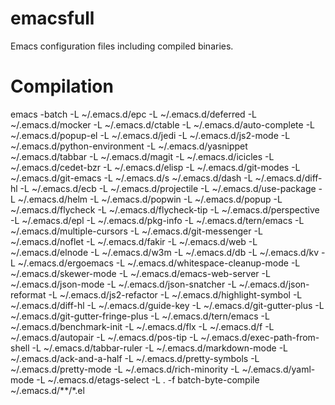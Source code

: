 emacsfull
=========

Emacs configuration files including compiled binaries.

Compilation
===========

emacs -batch -L ~/.emacs.d/epc -L ~/.emacs.d/deferred -L ~/.emacs.d/mocker -L ~/.emacs.d/ctable -L ~/.emacs.d/auto-complete -L ~/.emacs.d/popup-el -L ~/.emacs.d/jedi -L ~/.emacs.d/js2-mode -L ~/.emacs.d/python-environment -L ~/.emacs.d/yasnippet ~/.emacs.d/tabbar -L ~/.emacs.d/magit -L ~/.emacs.d/icicles -L ~/.emacs.d/cedet-bzr -L ~/.emacs.d/elisp -L ~/.emacs.d/git-modes -L ~/.emacs.d/git-emacs -L ~/.emacs.d/s ~/.emacs.d/dash -L ~/.emacs.d/diff-hl -L ~/.emacs.d/ecb -L ~/.emacs.d/projectile -L ~/.emacs.d/use-package -L ~/.emacs.d/helm -L ~/.emacs.d/popwin -L ~/.emacs.d/popup -L ~/.emacs.d/flycheck -L ~/.emacs.d/flycheck-tip -L ~/.emacs.d/perspective -L ~/.emacs.d/epl -L ~/.emacs.d/pkg-info -L ~/.emacs.d/tern/emacs -L ~/.emacs.d/multiple-cursors -L ~/.emacs.d/git-messenger -L ~/.emacs.d/noflet -L ~/.emacs.d/fakir -L ~/.emacs.d/web -L ~/.emacs.d/elnode -L ~/.emacs.d/w3m -L ~/.emacs.d/db -L ~/.emacs.d/kv -L ~/.emacs.d/ergoemacs -L ~/.emacs.d/whitespace-cleanup-mode -L ~/.emacs.d/skewer-mode -L ~/.emacs.d/emacs-web-server -L ~/.emacs.d/json-mode -L ~/.emacs.d/json-snatcher -L ~/.emacs.d/json-reformat -L ~/.emacs.d/js2-refactor -L ~/.emacs.d/highlight-symbol -L ~/.emacs.d/diff-hl -L ~/.emacs.d/guide-key -L ~/.emacs.d/git-gutter-plus -L ~/.emacs.d/git-gutter-fringe-plus -L ~/.emacs.d/tern/emacs -L ~/.emacs.d/benchmark-init -L ~/.emacs.d/flx -L ~/.emacs.d/f -L ~/.emacs.d/autopair -L ~/.emacs.d/pos-tip -L ~/.emacs.d/exec-path-from-shell -L ~/.emacs.d/tabbar-ruler -L ~/.emacs.d/markdown-mode -L ~/.emacs.d/ack-and-a-half -L ~/.emacs.d/pretty-symbols -L ~/.emacs.d/pretty-mode -L ~/.emacs.d/rich-minority -L ~/.emacs.d/yaml-mode -L ~/.emacs.d/etags-select -L . -f batch-byte-compile ~/.emacs.d/**/*.el

